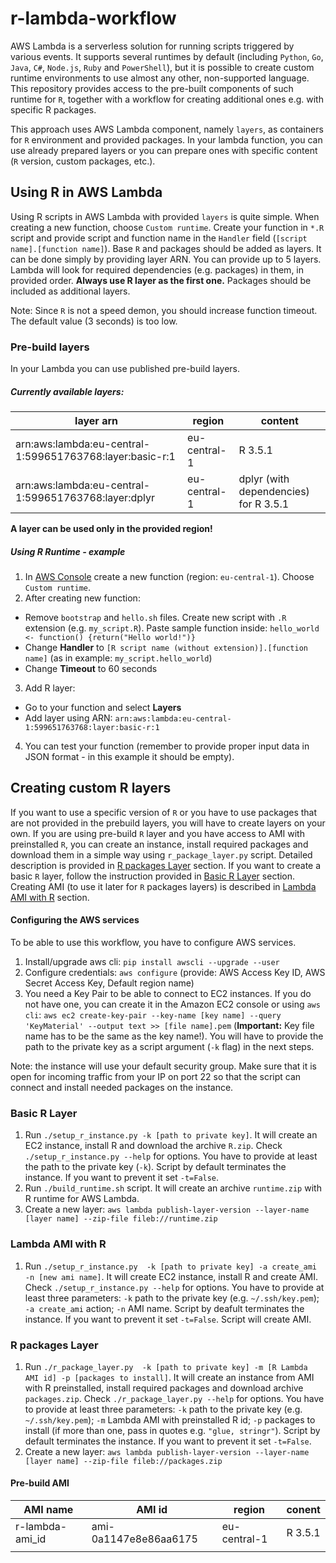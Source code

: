 # r-lambda-workflow

AWS Lambda is a serverless solution for running scripts triggered by various events. It supports several runtimes by default (including `Python`, `Go`, `Java`, `C#`, `Node.js`, `Ruby` and `PowerShell`), but it is possible to create custom runtime environments to use almost any other, non-supported language. This repository provides access to the pre-built components of such runtime for `R`, together with a workflow for creating additional ones e.g. with specific R packages.

This approach uses AWS Lambda component, namely `layers`, as containers for `R` environment and provided packages. In your lambda function, you can use already prepared layers or you can prepare ones with specific content (`R` version, custom packages, etc.).

## Using R in AWS Lambda

Using R scripts in AWS Lambda with provided `layers` is quite simple. When creating a new function, choose `Custom runtime`. Create your function in `*.R` script and provide script and function name in the `Handler` field (`[script name].[function name]`).
Base `R` and packages should be added as layers. It can be done simply by providing layer ARN.  You can provide up to 5 layers. Lambda will look for required dependencies (e.g. packages) in them, in provided order. **Always use R layer as the first one.** Packages should be included as additional layers.

Note: Since `R` is not a speed demon, you should increase function timeout. The default value (3 seconds) is too low.

### Pre-build layers

In your Lambda you can use published pre-build layers.

##### Currently available layers:

| layer arn                                                | region       | content                               |
| -------------------------------------------------------- | ------------ | ------------------------------------- |
| arn:aws:lambda:eu-central-1:599651763768:layer:basic-r:1 | eu-central-1 | R 3.5.1                               |
| arn:aws:lambda:eu-central-1:599651763768:layer:dplyr     | eu-central-1 | dplyr (with dependencies) for R 3.5.1 |

**A layer can be used only in the provided region!**

##### Using R Runtime - example

1. In [AWS Console](https://console.aws.amazon.com/lambda) create a new function (region: `eu-central-1`). Choose `Custom runtime`.
2. After creating new function:
  * Remove `bootstrap` and `hello.sh` files. Create new script with `.R` extension (e.g. `my_script.R`). Paste sample function inside: `hello_world <- function() {return("Hello world!")}`
  * Change **Handler** to `[R script name (without extension)].[function name]` (as in example: `my_script.hello_world`)
  * Change **Timeout** to 60 seconds
3. Add R layer:
  * Go to your function and select **Layers**
  * Add layer using ARN: `arn:aws:lambda:eu-central-1:599651763768:layer:basic-r:1`
4. You can test your function (remember to provide proper input data in JSON format - in this example it should be empty).

## Creating custom R layers

If you want to use a specific version of `R` or you have to use packages that are not provided in the prebuild layers, you will have to create layers on your own.
If you are using pre-build `R` layer and you have access to AMI with preinstalled `R`, you can create an instance, install required packages and download them in a simple way using `r_package_layer.py` script. Detailed description is provided in [R packages Layer](#r-packages-layer) section.
If you want to create a basic `R` layer, follow the instruction provided in [Basic R Layer](#basic-r-layer) section.
Creating AMI (to use it later for `R` packages layers) is described in [Lambda AMI with R](#lambda-ami-with-r) section.

#### Configuring the AWS services

To be able to use this workflow, you have to configure AWS services.

1. Install/upgrade aws cli: `pip install awscli --upgrade --user`
2. Configure credentials: `aws configure` (provide: AWS Access Key ID, AWS Secret Access Key, Default region name)
3. You need a Key Pair to be able to connect to EC2 instances. If you do not have one, you can create it in the Amazon EC2 console or using `aws cli`: `aws ec2 create-key-pair --key-name [key name] --query 'KeyMaterial' --output text >> [file name].pem` (**Important:** Key file name has to be the same as the key name!). You will have to provide the path to the private key as a script argument (`-k` flag) in the next steps.

Note: the instance will use your default security group. Make sure that it is open for incoming traffic from your IP on port 22 so that the script can connect and install needed packages on the instance.

### Basic R Layer

1. Run `./setup_r_instance.py -k [path to private key]`. It will create an EC2 instance, install R and download the archive `R.zip`. Check `./setup_r_instance.py --help` for options. You have to provide at least the path to the private key (`-k`). Script by default terminates the instance. If you want to prevent it set `-t=False`.
2. Run `./build_runtime.sh` script. It will create an archive `runtime.zip` with R runtime for AWS Lambda.
3. Create a new layer: `aws lambda publish-layer-version --layer-name [layer name] --zip-file fileb://runtime.zip`

### Lambda AMI with R

1. Run `./setup_r_instance.py  -k [path to private key] -a create_ami -n [new ami name]`. It will create EC2 instance, install R and create AMI. Check `./setup_r_instance.py --help` for options. You have to provide at least three parameters: `-k` path to the private key (e.g. `~/.ssh/key.pem`); `-a create_ami` action; `-n` AMI name. Script by deafult terminates the instance. If you want to prevent it set `-t=False`. Script will create AMI.

### R packages Layer

1. Run `./r_package_layer.py  -k [path to private key] -m [R Lambda AMI id] -p [packages to install]`. It will create an instance from AMI with R preinstalled, install required packages and download archive `packages.zip`. Check `./r_package_layer.py --help` for options. You have to provide at least three parameters: `-k` path to the private key (e.g. `~/.ssh/key.pem`); `-m` Lambda AMI with preinstalled R id; `-p` packages to install (if more than one, pass in quotes e.g. `"glue, stringr"`). Script by default terminates the instance. If you want to prevent it set `-t=False`.
2. Create a new layer: `aws lambda publish-layer-version --layer-name [layer name] --zip-file fileb://packages.zip`

#### Pre-build AMI

| AMI name        | AMI id                | region       | conent  |
| --------------- | --------------------- | ------------ | ------- |
| r-lambda-ami_id | ami-0a1147e8e86aa6175 | eu-central-1 | R 3.5.1 |
|                 |                       |              |         |
